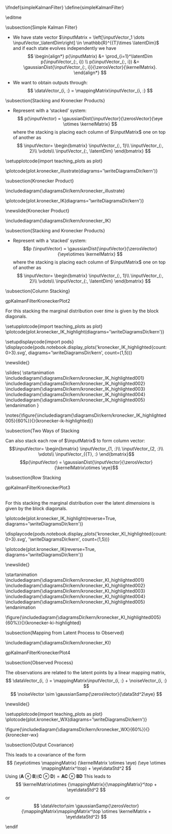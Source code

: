 \ifndef{simpleKalmanFilter}
\define{simpleKalmanFilter}

\editme

\subsection{Simple Kalman Filter}

-   We have state vector
    $\inputMatrix = \left[\inputVector_1
          \dots \inputVector_\latentDim\right] \in \mathbb{R}^{{T}\times \latentDim}$
    and if each state evolves independently we have 
$$		
\begin{align*}
  p(\inputMatrix) &= \prod_{i=1}^\latentDim p(\inputVector_{:, i}) \\
     p(\inputVector_{:, i}) &= \gaussianDist{\inputVector_{:, i}}{\zerosVector}{\kernelMatrix}.
\end{align*}
$$

-   We want to obtain outputs through:
    $$
	\dataVector_{i, :} = \mappingMatrix\inputVector_{i, :}
	$$

\subsection{Stacking and Kronecker Products}

-   Represent with a ‘stacked’ system:
$$
p(\inputVector) = \gaussianDist{\inputVector}{\zerosVector}{\eye \otimes \kernelMatrix}
$$
where the stacking is placing each column of $\inputMatrix$ one on top of another as
$$
\inputVector= \begin{bmatrix}
          \inputVector_{:, 1}\\
          \inputVector_{:, 2}\\
          \vdots\\
          \inputVector_{:, \latentDim}
        \end{bmatrix}
$$
		
\setupplotcode{import teaching_plots as plot}

\plotcode{plot.kronecker_illustrate(diagrams='\writeDiagramsDir/kern')}

\subsection{Kronecker Product}

\includediagram{\diagramsDir/kern/kronecker_illustrate}

\plotcode{plot.kronecker_IK(diagrams='\writeDiagramsDir/kern')}

\newslide{Kronecker Product}

\includediagram{\diagramsDir/kern/kronecker_IK}

\subsection{Stacking and Kronecker Products}

-   Represent with a ‘stacked’ system:
    $$p
	(\inputVector) = \gaussianDist{\inputVector}{\zerosVector}{\eye\otimes \kernelMatrix}
	$$
    where the stacking is placing each column of
    $\inputMatrix$ one on top of another as
    $$
	\inputVector= \begin{bmatrix}
          \inputVector_{:, 1}\\
          \inputVector_{:, 2}\\
          \vdots\\
          \inputVector_{:, \latentDim}
        \end{bmatrix}
		$$
		
\subsection{Column Stacking}

gpKalmanFilterKroneckerPlot2

For this stacking the marginal distribution over *time* is given
by the block diagonals.


\setupplotcode{import teaching_plots as plot}
\plotcode{plot.kronecker_IK_highlight(diagrams='\writeDiagramsDir/kern')}

\setupdisplaycode{import pods}
\displaycode{pods.notebook.display_plots('kronecker_IK_highlighted{count:0>3}.svg', 
                            diagrams='\writeDiagramsDir/kern', count=(1,5))}

\newslide{}

\slides{
\startanimation
\includediagram{\diagramsDir/kern/kronecker_IK_highlighted001}
\includediagram{\diagramsDir/kern/kronecker_IK_highlighted002}
\includediagram{\diagramsDir/kern/kronecker_IK_highlighted003}
\includediagram{\diagramsDir/kern/kronecker_IK_highlighted004}
\includediagram{\diagramsDir/kern/kronecker_IK_highlighted005}
\endanimation
}

\notes{\figure{\includediagram{\diagramsDir/kern/kronecker_IK_highlighted005}{60%}}{}{kronecker-ik-highlighted}}


\subsection{Two Ways of Stacking

Can also stack each row of $\inputMatrix$ to form
column vector: $$\inputVector= \begin{bmatrix}
      \inputVector_{1, :}\\
      \inputVector_{2, :}\\
      \vdots\\
      \inputVector_{{T}, :}
    \end{bmatrix}$$
$$p(\inputVector) = \gaussianDist{\inputVector}{\zerosVector}{\kernelMatrix\otimes \eye}$$

\subsection{Row Stacking

gpKalmanFilterKroneckerPlot3

\
For this stacking the marginal distribution over the latent
*dimensions* is given by the block diagonals.

\plotcode{plot.kronecker_IK_highlight(reverse=True, diagrams='\writeDiagramsDir/kern')}

\displaycode{pods.notebook.display_plots('kronecker_KI_highlighted{count:0>3}.svg', '\writeDiagramsDir/kern', count=(1,5))}

\plotcode{plot.kronecker_IK(reverse=True, diagrams='\writeDiagramsDir/kern')}

\newslide{}

\startanimation
\includediagram{\diagramsDir/kern/kronecker_KI_highlighted001}
\includediagram{\diagramsDir/kern/kronecker_KI_highlighted002}
\includediagram{\diagramsDir/kern/kronecker_KI_highlighted003}
\includediagram{\diagramsDir/kern/kronecker_KI_highlighted004}
\includediagram{\diagramsDir/kern/kronecker_KI_highlighted005}
\endanimation

\figure{\includediagram{\diagramsDir/kern/kronecker_KI_highlighted005}{60%}}{}{kronecker-ki-highlighted}


\subsection{Mapping from Latent Process to Observed}

\includediagram{\diagramsDir/kern/kronecker_KI}

gpKalmanFilterKroneckerPlot4


\subsection{Observed Process}

The observations are related to the latent points by a linear mapping
matrix,
$$
\dataVector_{i, :} = \mappingMatrix\inputVector_{i, :} + \noiseVector_{i, :}
$$
$$
\noiseVector \sim \gaussianSamp{\zerosVector}{\dataStd^2\eye}
$$

\newslide{}

\setupplotcode{import teaching_plots as plot}
\plotcode{plot.kronecker_WX(diagrams='\writeDiagramsDir/kern')}

\figure{\includediagram{\diagramsDir/kern/kronecker_WX}{60%}}{}{kronecker-wx}

\subsection{Output Covariance}

This leads to a covariance of the form
$$
(\eye\otimes \mappingMatrix) (\kernelMatrix \otimes \eye) (\eye \otimes \mappingMatrix^\top) + \eye\dataStd^2
$$
Using
$(\mathbf{A}\otimes\mathbf{B}) (\mathbf{C}\otimes\mathbf{D}) = \mathbf{A}\mathbf{C} \otimes \mathbf{B}\mathbf{D}$
This leads to
$$
\kernelMatrix\otimes {\mappingMatrix}{\mappingMatrix}^\top + \eye\dataStd^2
$$
or
$$
\dataVector\sim \gaussianSamp{\zerosVector}{\mappingMatrix\mappingMatrix^\top \otimes \kernelMatrix + \eye\dataStd^2}
$$

\endif
